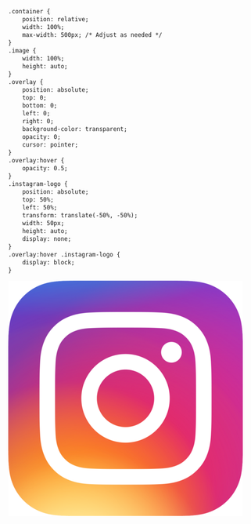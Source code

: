 <!DOCTYPE html>
<html lang="en">
<head> 
<meta charset="UTF-8">
<meta name="viewport" content="width=device-width, initial-scale=1.0">

    .container {
        position: relative;
        width: 100%;
        max-width: 500px; /* Adjust as needed */
    }
    .image {
        width: 100%;
        height: auto;
    }
    .overlay {
        position: absolute;
        top: 0;
        bottom: 0;
        left: 0;
        right: 0;
        background-color: transparent;
        opacity: 0; 
        cursor: pointer;
    }
    .overlay:hover {
        opacity: 0.5; 
    }
    .instagram-logo {
        position: absolute;
        top: 50%;
        left: 50%;
        transform: translate(-50%, -50%);
        width: 50px; 
        height: auto;
        display: none; 
    }
    .overlay:hover .instagram-logo {
        display: block;
    }
</style>
</head>
<body>

<div class="container">
        <a href="https://www.instagram.com/umarylandigem/">
        <img class="image" src="Instagram_icon.png" alt="Instagram Icon">
        <div class="overlay">
        
            
        
</div>

</body>
</html>
